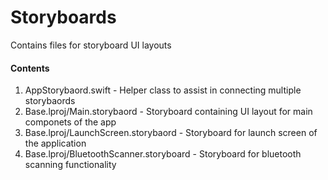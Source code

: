 # Storyboards

Contains files for storyboard UI layouts

#### Contents
1. AppStorybaord.swift - Helper class to assist in connecting multiple storybaords
2. Base.lproj/Main.storybaord - Storyboard containing UI layout for main componets of the app
3. Base.lproj/LaunchScreen.storybaord - Storyboard for launch screen of the application
4. Base.lproj/BluetoothScanner.storyboard - Storyboard for bluetooth scanning functionality 